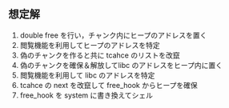## 想定解
1. double free を行い，チャンク内にヒープのアドレスを置く
2. 閲覧機能を利用してヒープのアドレスを特定
3. 偽のチャンクを作ると共に tcahce のリストを改竄
4. 偽のチャンクを確保＆解放してlibc のアドレスをヒープ内に置く
5. 閲覧機能を利用して libc のアドレスを特定
6. tcahce の next を改竄して free\_hook からヒープを確保
7. free\_hook を system に書き換えてシェル

